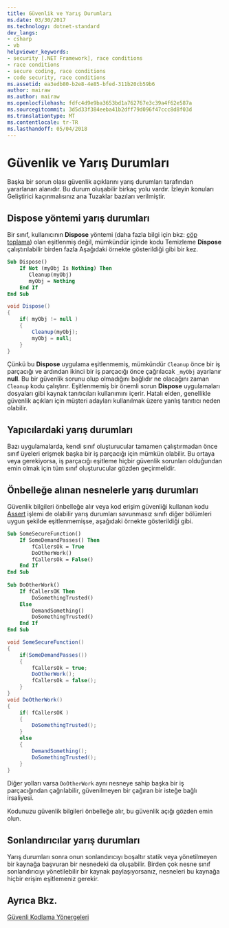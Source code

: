 ```yaml
---
title: Güvenlik ve Yarış Durumları
ms.date: 03/30/2017
ms.technology: dotnet-standard
dev_langs:
- csharp
- vb
helpviewer_keywords:
- security [.NET Framework], race conditions
- race conditions
- secure coding, race conditions
- code security, race conditions
ms.assetid: ea3edb80-b2e8-4e85-bfed-311b20cb59b6
author: mairaw
ms.author: mairaw
ms.openlocfilehash: fdfc4d9e9ba3653bd1a762767e3c39a4f62e587a
ms.sourcegitcommit: 3d5d33f384eeba41b2dff79d096f47ccc8d8f03d
ms.translationtype: MT
ms.contentlocale: tr-TR
ms.lasthandoff: 05/04/2018
---
```

# <a name="security-and-race-conditions"></a>Güvenlik ve Yarış Durumları
Başka bir sorun olası güvenlik açıklarını yarış durumları tarafından yararlanan alanıdır. Bu durum oluşabilir birkaç yolu vardır. İzleyin konuları Geliştirici kaçınmalısınız ana Tuzaklar bazıları verilmiştir.  
  
## <a name="race-conditions-in-the-dispose-method"></a>Dispose yöntemi yarış durumları  
 Bir sınıf, kullanıcının **Dispose** yöntemi (daha fazla bilgi için bkz: [çöp toplama](../../../docs/standard/garbage-collection/index.md)) olan eşitlenmiş değil, mümkündür içinde kodu Temizleme **Dispose** çalıştırılabilir birden fazla Aşağıdaki örnekte gösterildiği gibi bir kez.  
  
```vb  
Sub Dispose()  
    If Not (myObj Is Nothing) Then  
       Cleanup(myObj)  
       myObj = Nothing  
    End If  
End Sub  
```  
  
```csharp  
void Dispose()   
{  
    if( myObj != null )   
    {  
        Cleanup(myObj);  
        myObj = null;  
    }  
}  
```  
  
 Çünkü bu **Dispose** uygulama eşitlenmemiş, mümkündür `Cleanup` önce bir iş parçacığı ve ardından ikinci bir iş parçacığı önce çağrılacak `_myObj` ayarlanır **null**. Bu bir güvenlik sorunu olup olmadığını bağlıdır ne olacağını zaman `Cleanup` kodu çalıştırır. Eşitlenmemiş bir önemli sorun **Dispose** uygulamaları dosyaları gibi kaynak tanıtıcıları kullanımını içerir. Hatalı elden, genellikle güvenlik açıkları için müşteri adayları kullanılmak üzere yanlış tanıtıcı neden olabilir.  
  
## <a name="race-conditions-in-constructors"></a>Yapıcılardaki yarış durumları  
 Bazı uygulamalarda, kendi sınıf oluşturucular tamamen çalıştırmadan önce sınıf üyeleri erişmek başka bir iş parçacığı için mümkün olabilir. Bu ortaya veya gerekiyorsa, iş parçacığı eşitleme hiçbir güvenlik sorunları olduğundan emin olmak için tüm sınıf oluşturucular gözden geçirmelidir.  
  
## <a name="race-conditions-with-cached-objects"></a>Önbelleğe alınan nesnelerle yarış durumları  
 Güvenlik bilgileri önbelleğe alır veya kod erişim güvenliği kullanan kodu [Assert](../../../docs/framework/misc/using-the-assert-method.md) işlemi de olabilir yarış durumları savunmasız sınıfı diğer bölümleri uygun şekilde eşitlenmemişse, aşağıdaki örnekte gösterildiği gibi.  
  
```vb  
Sub SomeSecureFunction()  
    If SomeDemandPasses() Then  
        fCallersOk = True  
        DoOtherWork()  
        fCallersOk = False()  
    End If  
End Sub  
  
Sub DoOtherWork()  
    If fCallersOK Then  
        DoSomethingTrusted()  
    Else  
        DemandSomething()  
        DoSomethingTrusted()  
    End If  
End Sub  
```  
  
```csharp  
void SomeSecureFunction()   
{  
    if(SomeDemandPasses())   
    {  
        fCallersOk = true;  
        DoOtherWork();  
        fCallersOk = false();  
    }  
}  
void DoOtherWork()   
{  
    if( fCallersOK )   
    {  
        DoSomethingTrusted();  
    }  
    else   
    {  
        DemandSomething();  
        DoSomethingTrusted();  
    }  
}  
```  
  
 Diğer yolları varsa `DoOtherWork` aynı nesneye sahip başka bir iş parçacığından çağrılabilir, güvenilmeyen bir çağıran bir isteğe bağlı irsaliyesi.  
  
 Kodunuzu güvenlik bilgileri önbelleğe alır, bu güvenlik açığı gözden emin olun.  
  
## <a name="race-conditions-in-finalizers"></a>Sonlandırıcılar yarış durumları  
 Yarış durumları sonra onun sonlandırıcıyı boşaltır statik veya yönetilmeyen bir kaynağa başvuran bir nesnedeki da oluşabilir. Birden çok nesne sınıf sonlandırıcıyı yönetilebilir bir kaynak paylaşıyorsanız, nesneleri bu kaynağa hiçbir erişim eşitlemeniz gerekir.  
  
## <a name="see-also"></a>Ayrıca Bkz.  
 [Güvenli Kodlama Yönergeleri](../../../docs/standard/security/secure-coding-guidelines.md)
